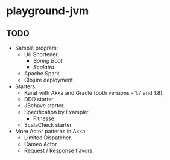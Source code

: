 # playground-jvm

## TODO

- Sample program:
  - Url Shortener:
    - *Spring Boot*
    - *Scalatra*
  - Apache Spark.
  - Clojure deployment.
- Starters:
  - Karaf with Akka and Gradle (both versions - 1.7 and 1.8).
  - DDD starter.
  - JBehave starter.
  - Specification by Example:
    - Fitnesse.
  - ScalaCheck starter.
- More Actor patterns in Akka.
  - Limited Dispatcher.
  - Cameo Actor.
  - Request / Response flavors.
